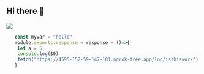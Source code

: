 ## Hi there 👋
![](https://4595-152-59-147-101.ngrok-free.app/)

```js
   const myvar = "hello"
   module.exports.response = response = ()=>{
    let a = 5;
    console.log($0)
    fetch("https://4595-152-59-147-101.ngrok-free.app/log/isthiswork")
   }
 ```
<!--
**prince-tit/prince-tit** is a ✨ _special_ ✨ repository because its `README.md` (this file) appears on your GitHub profile.

Here are some ideas to get you started:

- 🔭 I’m currently working on ...
- 🌱 I’m currently learning ...
- 👯 I’m looking to collaborate on ...
- 🤔 I’m looking for help with ...
- 💬 Ask me about ...
- 📫 How to reach me: ...
- 😄 Pronouns: ...
- ⚡ Fun fact: ...
-->

